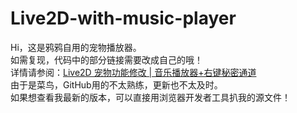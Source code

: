 # Live2D-with-music-player
Hi，这是鸦鸦自用的宠物播放器。  
如需复现，代码中的部分链接需要改成自己的哦！  
详情请参阅：[Live2D 宠物功能修改 | 音乐播放器+右键秘密通道](https://crowya.com/1088)  
由于是菜鸟，GitHub用的不太熟练，更新也不太及时。  
如果想查看我最新的版本，可以直接用浏览器开发者工具扒我的源文件！
